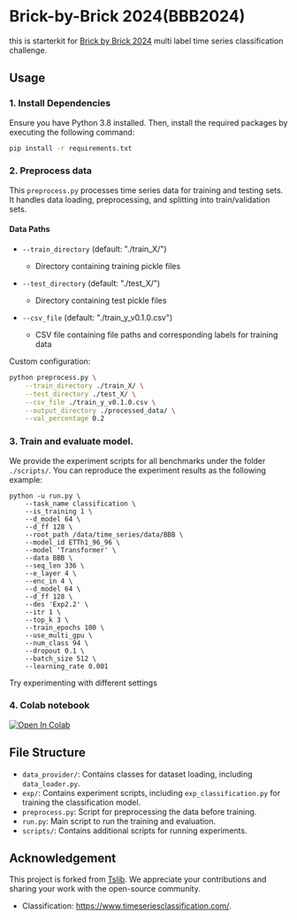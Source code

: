 # Brick-by-Brick 2024(BBB2024)

this is starterkit for [Brick by Brick 2024](https://www.aicrowd.com/challenges/brick-by-brick-2024) multi label time series classification challenge.

## Usage

### 1. Install Dependencies

Ensure you have Python 3.8 installed. Then, install the required packages by executing the following command:

```sh
pip install -r requirements.txt
```

### 2. Preprocess data

 This `preprocess.py` processes time series data for training and testing sets. It handles data loading, preprocessing, and splitting into train/validation sets.

#### Data Paths

- `--train_directory` (default: "./train_X/")

  - Directory containing training pickle files

- `--test_directory` (default: "./test_X/")

  - Directory containing test pickle files

- `--csv_file` (default: "./train_y_v0.1.0.csv")
  - CSV file containing file paths and corresponding labels for training data

Custom configuration:

```bash
python preprocess.py \
    --train_directory ./train_X/ \
    --test_directory ./test_X/ \
    --csv_file ./train_y_v0.1.0.csv \
    --output_directory ./processed_data/ \
    --val_percentage 0.2 
```

### 3. Train and evaluate model.
 We provide the experiment scripts for all benchmarks under the folder `./scripts/`. You can reproduce the experiment results as the following example:

```
python -u run.py \
    --task_name classification \
    --is_training 1 \
    --d_model 64 \
    --d_ff 128 \
    --root_path /data/time_series/data/BBB \
    --model_id ETTh1_96_96 \
    --model 'Transformer' \
    --data BBB \
    --seq_len 336 \
    --e_layer 4 \
    --enc_in 4 \
    --d_model 64 \
    --d_ff 128 \
    --des 'Exp2.2' \
    --itr 1 \
    --top_k 3 \
    --train_epochs 100 \
    --use_multi_gpu \
    --num_class 94 \
    --dropout 0.1 \
    --batch_size 512 \
    --learning_rate 0.001
```
Try experimenting with different settings

### 4. Colab notebook
   <a href="https://colab.research.google.com/drive/1Bs6aE5gSlM_K0IKH3x2AcvVmuzrpjmzt#scrollTo=DoX7_j6K6T7z" target="_parent"><img src="https://colab.research.google.com/assets/colab-badge.svg" alt="Open In Colab"/></a>
   
  ## File Structure

  - `data_provider/`: Contains classes for dataset loading, including `data_loader.py`.
  - `exp/`: Contains experiment scripts, including `exp_classification.py` for training the classification model.
  - `preprocess.py`: Script for preprocessing the data before training.
  - `run.py`: Main script to run the training and evaluation.
  - `scripts/`: Contains additional scripts for running experiments.

## Acknowledgement

This project is forked from [Tslib](https://github.com/thuml/Time-Series-Library/). We appreciate your contributions and sharing your work with the open-source community.

- Classification: https://www.timeseriesclassification.com/.
